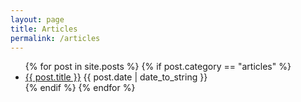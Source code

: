 ```yaml
---
layout: page
title: Articles
permalink: /articles
---
```


<section class="posts">
<ul>
{% for post in site.posts %}
    {% if post.category == "articles" %}
<li>
<a href="{{ post.url }}">{{ post.title }}</a>
<time datetime="{{ post.date | date_to_string }}">{{ post.date | date_to_string }}</time>
</li>
    {% endif %}
{% endfor %}
</ul>
</section>
